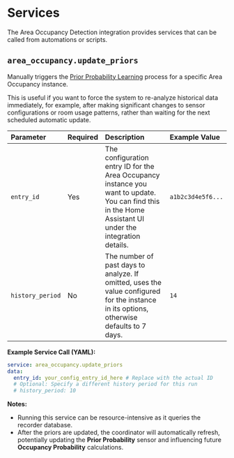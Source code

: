 # Services

The Area Occupancy Detection integration provides services that can be called from automations or scripts.

## `area_occupancy.update_priors`

Manually triggers the [Prior Probability Learning](../features/prior-learning.md) process for a specific Area Occupancy instance.

This is useful if you want to force the system to re-analyze historical data immediately, for example, after making significant changes to sensor configurations or room usage patterns, rather than waiting for the next scheduled automatic update.

| Parameter        | Required | Description                                                                                                                                | Example Value          |
| :--------------- | :------- | :----------------------------------------------------------------------------------------------------------------------------------------- | :--------------------- |
| `entry_id`       | Yes      | The configuration entry ID for the Area Occupancy instance you want to update. You can find this in the Home Assistant UI under the integration details. | `a1b2c3d4e5f6...`      |
| `history_period` | No       | The number of past days to analyze. If omitted, uses the value configured for the instance in its options, otherwise defaults to 7 days. | `14`                   |

**Example Service Call (YAML):**

```yaml
service: area_occupancy.update_priors
data:
  entry_id: your_config_entry_id_here # Replace with the actual ID
  # Optional: Specify a different history period for this run
  # history_period: 10
```

**Notes:**

*   Running this service can be resource-intensive as it queries the recorder database.
*   After the priors are updated, the coordinator will automatically refresh, potentially updating the **Prior Probability** sensor and influencing future **Occupancy Probability** calculations. 